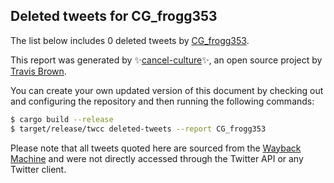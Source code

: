 ## Deleted tweets for CG_frogg353

The list below includes 0 deleted tweets by
[CG_frogg353](https://twitter.com/CG_frogg353).



This report was generated by ✨[cancel-culture](https://github.com/travisbrown/cancel-culture)✨,
an open source project by [Travis Brown](https://twitter.com/travisbrown).

You can create your own updated version of this document by checking out and configuring the
repository and then running the following commands:

```bash
$ cargo build --release
$ target/release/twcc deleted-tweets --report CG_frogg353
```

Please note that all tweets quoted here are sourced from the
[Wayback Machine](https://web.archive.org) and were not directly accessed through the Twitter API or
any Twitter client.

